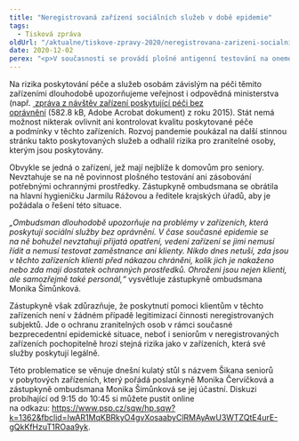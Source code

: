 ```yaml
---
title: "Neregistrovaná zařízení sociálních služeb v době epidemie"
tags:
  - Tisková zpráva
oldUrl: "/aktualne/tiskove-zpravy-2020/neregistrovana-zarizeni-socialnich-sluzeb-v-dobe-epidemie"
date: 2020-12-02
perex: "<p>V současnosti se provádí plošné antigenní testování na onemocnění COVID 19 v zařízeních sociálních služeb a míří do nich také potřebné ochranné zdravotní prostředky. Určitá část péče o seniory je však poskytována mimo systém, v neregistrovaných zařízeních sociálních služeb, která poskytují péči bez oprávnění a bez kontroly.</p>"
---
```


<!-- imported from the old website -->

<p>Na rizika poskytování péče a služeb osobám závislým na péči těmito zařízeními dlouhodobě upozorňujeme veřejnost i odpovědná ministerstva (např. <a title="Otevření do nového okna" href="/uploads-import/ochrana_osob/ZARIZENI/Socialni_sluzby/SZ-Neregistrovana_web.pdf" target="_blank"><img alt="" src="https://www.ochrance.cz/typo3/ext/od_linkdesc/icons/pdf.gif" class="od_linkdesc_icon" /> zpráva z návštěv zařízení poskytující péči bez oprávnění</a> (582.8 kB, Adobe Acrobat dokument) z roku 2015). Stát nemá možnost nikterak ovlivnit ani kontrolovat kvalitu poskytované péče a podmínky v těchto zařízeních. Rozvoj pandemie poukázal na další stinnou stránku takto poskytovaných služeb a odhalil rizika pro zranitelné osoby, kterým jsou poskytovány. </p> <p>Obvykle se jedná o zařízení, jež mají nejblíže k domovům pro seniory. Nevztahuje se na ně povinnost plošného testování ani zásobování potřebnými ochrannými prostředky. Zástupkyně ombudsmana se obrátila na hlavní hygieničku Jarmilu Rážovou a ředitele krajských úřadů, aby je požádala o řešení této situace. </p> <p><i>„Ombudsman dlouhodobě upozorňuje na problémy v zařízeních, která poskytují sociální služby bez oprávnění. V čase současné epidemie se na ně bohužel nevztahují přijatá opatření, vedení zařízení se jimi nemusí řídit a nemusí testovat zaměstnance ani klienty. Nikdo dnes netuší, zda jsou v těchto zařízeních klienti před nákazou chráněni, kolik jich je nakaženo nebo zda mají dostatek ochranných prostředků. Ohroženi jsou nejen klienti, ale samozřejmě také personál,“</i> vysvětluje zástupkyně ombudsmana Monika Šimůnková. </p> <p>Zástupkyně však zdůrazňuje, že poskytnutí pomoci klientům v těchto zařízeních není v žádném případě legitimizací činnosti neregistrovaných subjektů. Jde o ochranu zranitelných osob v rámci současné bezprecedentní epidemické situace, neboť i seniorům v neregistrovaných zařízeních pochopitelně hrozí stejná rizika jako v zařízeních, která své služby poskytují legálně. </p> <p>Této problematice se věnuje dnešní kulatý stůl s názvem Šikana seniorů v pobytových zařízeních, který pořádá poslankyně Monika Červíčková a zástupkyně ombudsmana Monika Šimůnková se jej účastní. Diskuzi probíhající od 9:15 do 10:45 si můžete pustit online na odkazu: <a href="https://www.psp.cz/sqw/hp.sqw?k=1362&amp;fbclid=IwAR1MqKBRkyO4gvXosaabyClRMAyAwU3WTZQtE4urE-gQkKfHzuT1ROaa9yk" target="_blank">https://www.psp.cz/sqw/hp.sqw?k=1362&amp;fbclid=IwAR1MqKBRkyO4gvXosaabyClRMAyAwU3WTZQtE4urE-gQkKfHzuT1ROaa9yk</a>.</p>
